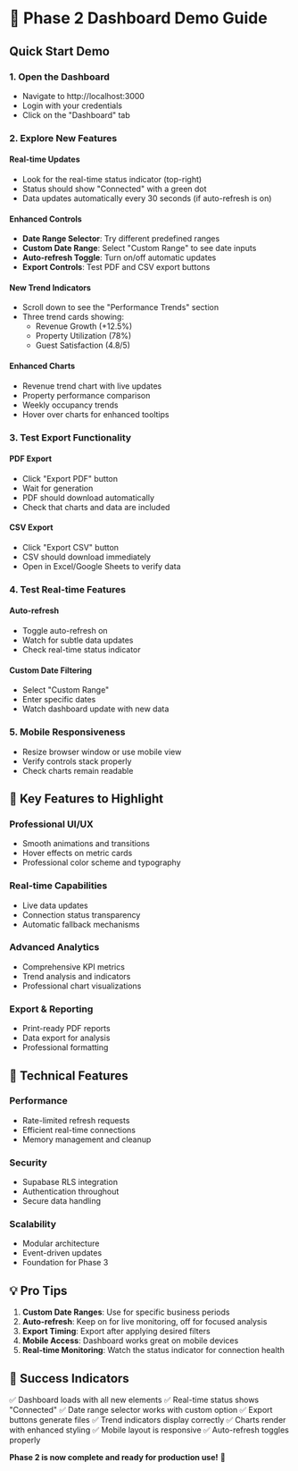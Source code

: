 # 🚀 Phase 2 Dashboard Demo Guide

## **Quick Start Demo**

### **1. Open the Dashboard**
- Navigate to http://localhost:3000
- Login with your credentials
- Click on the "Dashboard" tab

### **2. Explore New Features**

#### **Real-time Updates**
- Look for the real-time status indicator (top-right)
- Status should show "Connected" with a green dot
- Data updates automatically every 30 seconds (if auto-refresh is on)

#### **Enhanced Controls**
- **Date Range Selector**: Try different predefined ranges
- **Custom Date Range**: Select "Custom Range" to see date inputs
- **Auto-refresh Toggle**: Turn on/off automatic updates
- **Export Controls**: Test PDF and CSV export buttons

#### **New Trend Indicators**
- Scroll down to see the "Performance Trends" section
- Three trend cards showing:
  - Revenue Growth (+12.5%)
  - Property Utilization (78%)
  - Guest Satisfaction (4.8/5)

#### **Enhanced Charts**
- Revenue trend chart with live updates
- Property performance comparison
- Weekly occupancy trends
- Hover over charts for enhanced tooltips

### **3. Test Export Functionality**

#### **PDF Export**
- Click "Export PDF" button
- Wait for generation
- PDF should download automatically
- Check that charts and data are included

#### **CSV Export**
- Click "Export CSV" button
- CSV should download immediately
- Open in Excel/Google Sheets to verify data

### **4. Test Real-time Features**

#### **Auto-refresh**
- Toggle auto-refresh on
- Watch for subtle data updates
- Check real-time status indicator

#### **Custom Date Filtering**
- Select "Custom Range"
- Enter specific dates
- Watch dashboard update with new data

### **5. Mobile Responsiveness**
- Resize browser window or use mobile view
- Verify controls stack properly
- Check charts remain readable

## **🎯 Key Features to Highlight**

### **Professional UI/UX**
- Smooth animations and transitions
- Hover effects on metric cards
- Professional color scheme and typography

### **Real-time Capabilities**
- Live data updates
- Connection status transparency
- Automatic fallback mechanisms

### **Advanced Analytics**
- Comprehensive KPI metrics
- Trend analysis and indicators
- Professional chart visualizations

### **Export & Reporting**
- Print-ready PDF reports
- Data export for analysis
- Professional formatting

## **🔧 Technical Features**

### **Performance**
- Rate-limited refresh requests
- Efficient real-time connections
- Memory management and cleanup

### **Security**
- Supabase RLS integration
- Authentication throughout
- Secure data handling

### **Scalability**
- Modular architecture
- Event-driven updates
- Foundation for Phase 3

## **💡 Pro Tips**

1. **Custom Date Ranges**: Use for specific business periods
2. **Auto-refresh**: Keep on for live monitoring, off for focused analysis
3. **Export Timing**: Export after applying desired filters
4. **Mobile Access**: Dashboard works great on mobile devices
5. **Real-time Monitoring**: Watch the status indicator for connection health

## **🎉 Success Indicators**

✅ Dashboard loads with all new elements
✅ Real-time status shows "Connected"
✅ Date range selector works with custom option
✅ Export buttons generate files
✅ Trend indicators display correctly
✅ Charts render with enhanced styling
✅ Mobile layout is responsive
✅ Auto-refresh toggles properly

**Phase 2 is now complete and ready for production use!** 🚀
